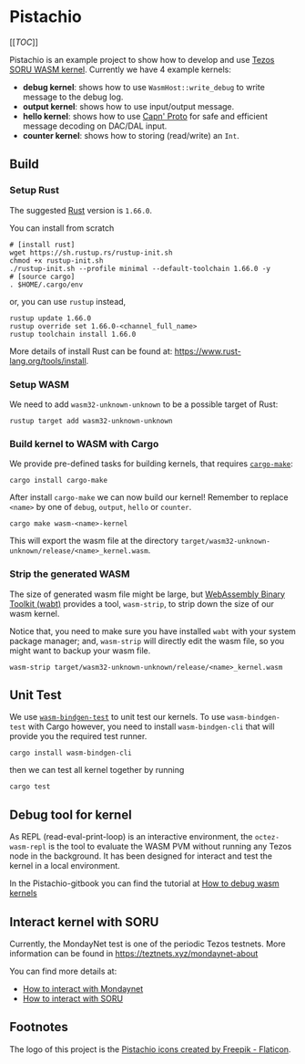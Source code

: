 # Pistachio

[[_TOC_]]

Pistachio is an example project to show how to develop and use [Tezos SORU WASM kernel](http://tezos.gitlab.io/alpha/smart_rollups.html#developing-wasm-kernels). Currently we have 4 example kernels:

- **debug kernel**: shows how to use `WasmHost::write_debug` to write message to the debug log.
- **output kernel**: shows how to use input/output message.
- **hello kernel**: shows how to use [Capn' Proto](https://capnproto.org) for safe and efficient message decoding on DAC/DAL input.
- **counter kernel**: shows how to storing (read/write) an `Int`.

## Build

### Setup Rust

The suggested [Rust](https://www.rust-lang.org/) version is `1.66.0`.

You can install from scratch

```shell
# [install rust]
wget https://sh.rustup.rs/rustup-init.sh
chmod +x rustup-init.sh
./rustup-init.sh --profile minimal --default-toolchain 1.66.0 -y
# [source cargo]
. $HOME/.cargo/env
```

or, you can use `rustup` instead,

```shell
rustup update 1.66.0
rustup override set 1.66.0-<channel_full_name>
rustup toolchain install 1.66.0
```

More details of install Rust can be found at: https://www.rust-lang.org/tools/install.

### Setup WASM

We need to add `wasm32-unknown-unknown` to be a possible target of Rust:

```shell
rustup target add wasm32-unknown-unknown
```

### Build kernel to WASM with Cargo

We provide pre-defined tasks for building kernels, that requires [`cargo-make`](https://github.com/sagiegurari/cargo-make):

```shell
cargo install cargo-make
```

After install `cargo-make` we can now build our kernel! Remember to replace `<name>` by one of `debug`, `output`, `hello` or `counter`.

```shell
cargo make wasm-<name>-kernel
```

This will export the wasm file at the directory `target/wasm32-unknown-unknown/release/<name>_kernel.wasm`.

### Strip the generated WASM

The size of generated wasm file might be large, but [WebAssembly Binary Toolkit (wabt)](https://github.com/WebAssembly/wabt) provides a tool, `wasm-strip`, to strip down the size of our wasm kernel.

Notice that, you need to make sure you have installed `wabt` with your system package manager; and, `wasm-strip` will directly edit the wasm file, so you might want to backup your wasm file.

```shell
wasm-strip target/wasm32-unknown-unknown/release/<name>_kernel.wasm
```

## Unit Test

We use [`wasm-bindgen-test`](https://rustwasm.github.io/wasm-bindgen/wasm-bindgen-test/usage.html) to unit test our kernels. To use `wasm-bindgen-test` with Cargo however, you need to install `wasm-bindgen-cli` that will provide you the required test runner.

```shell
cargo install wasm-bindgen-cli
```

then we can test all kernel together by running

```shell
cargo test
```

## Debug tool for kernel

As REPL (read-eval-print-loop) is an interactive environment, the `octez-wasm-repl` is the tool to evaluate the WASM PVM without running any Tezos node in the background. It has been designed for interact and test the kernel in a local environment.

In the Pistachio-gitbook you can find the tutorial at [How to debug wasm kernels](doc/how-to-debug-kernels.md)

## Interact kernel with SORU

Currently, the MondayNet test is one of the periodic Tezos testnets. More information can be found in <https://teztnets.xyz/mondaynet-about>

You can find more details at:

- [How to interact with Mondaynet](doc/how-to-mondaynet.md)
- [How to interact with SORU](doc/how-to-soru.md)

## Footnotes

The logo of this project is the [Pistachio icons created by Freepik - Flaticon](https://www.flaticon.com/free-icons/pistachio).
